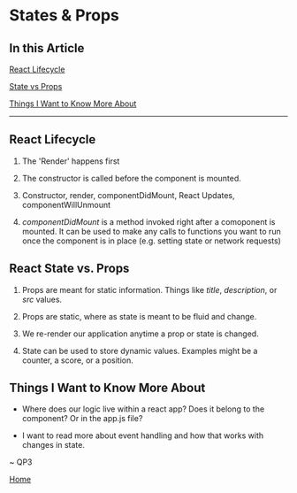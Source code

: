 # States & Props

## In this Article

[React Lifecycle](#topic1)

[State vs Props](#topic2)

[Things I Want to Know More About](#topic3)

---

<a name="topic1"></a>

## React Lifecycle

1. The 'Render' happens first

2. The constructor is called before the component is mounted.

3. Constructor, render, componentDidMount, React Updates, componentWillUnmount

4. *componentDidMount* is a method invoked right after a comoponent is mounted. It can be used to make any calls to functions you want to run once the component is in place (e.g. setting state or network requests)


<a name="topic2"></a>

## React State vs. Props

1. Props are meant for static information. Things like *title*, *description*, or *src* values. 

2. Props are static, where as state is meant to be fluid and change.

3. We re-render our application anytime a prop or state is changed.

4. State can be used to store dynamic values.  Examples might be a counter, a score, or a position. 

<a name="topic3"></a>

## Things I Want to Know More About

* Where does our logic live within a react app? Does it belong to the component? Or in the app.js file?

* I want to read more about event handling and how that works with changes in state.

~ QP3

[Home](../README.md)
